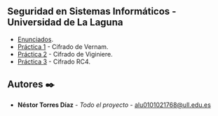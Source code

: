 ## Seguridad en Sistemas Informáticos - Universidad de La Laguna
* [Enunciados](https://github.com/alu0101021768/SSI/tree/master/Enunciados).
* [Práctica 1](https://github.com/alu0101021768/SSI-/tree/master/P1) - Cifrado de Vernam.
* [Práctica 2](https://github.com/alu0101021768/SSI-/tree/master/Practica2) - Cifrado de Viginiere.
* [Práctica 3](https://github.com/alu0101021768/SSI-/tree/master/Practica3) - Cifrado RC4.
## Autores ✒️

* **Néstor Torres Díaz** - *Todo el proyecto* - [alu0101021768@ull.edu.es](https://github.com/alu0101021768)

